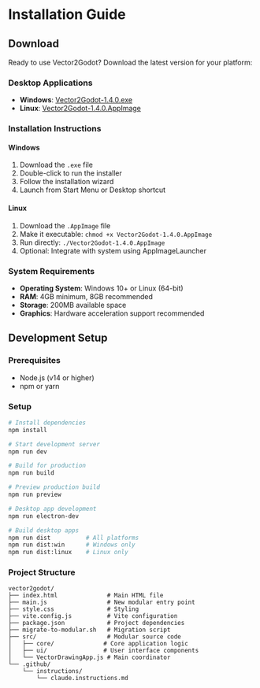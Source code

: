 # Installation Guide

## Download

Ready to use Vector2Godot? Download the latest version for your platform:

### Desktop Applications
- **Windows**: [Vector2Godot-1.4.0.exe](https://github.com/stefwill/vector2godot/releases/download/v1.4.0/Vector2Godot-1.4.0.exe)
- **Linux**: [Vector2Godot-1.4.0.AppImage](https://github.com/stefwill/vector2godot/releases/download/v1.4.0/Vector2Godot-1.4.0.AppImage)

### Installation Instructions

#### Windows
1. Download the `.exe` file
2. Double-click to run the installer
3. Follow the installation wizard
4. Launch from Start Menu or Desktop shortcut

#### Linux
1. Download the `.AppImage` file
2. Make it executable: `chmod +x Vector2Godot-1.4.0.AppImage`
3. Run directly: `./Vector2Godot-1.4.0.AppImage`
4. Optional: Integrate with system using AppImageLauncher

### System Requirements
- **Operating System**: Windows 10+ or Linux (64-bit)
- **RAM**: 4GB minimum, 8GB recommended
- **Storage**: 200MB available space
- **Graphics**: Hardware acceleration support recommended

## Development Setup

### Prerequisites
- Node.js (v14 or higher)
- npm or yarn

### Setup
```bash
# Install dependencies
npm install

# Start development server
npm run dev

# Build for production
npm run build

# Preview production build
npm run preview

# Desktop app development
npm run electron-dev

# Build desktop apps
npm run dist          # All platforms
npm run dist:win      # Windows only
npm run dist:linux    # Linux only
```

### Project Structure
```
vector2godot/
├── index.html              # Main HTML file
├── main.js                 # New modular entry point
├── style.css               # Styling
├── vite.config.js          # Vite configuration
├── package.json            # Project dependencies
├── migrate-to-modular.sh   # Migration script
├── src/                    # Modular source code
│   ├── core/              # Core application logic
│   ├── ui/                # User interface components
│   └── VectorDrawingApp.js # Main coordinator
└── .github/
    └── instructions/
        └── claude.instructions.md
```
